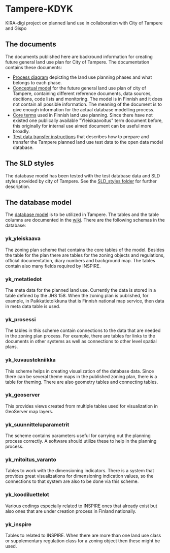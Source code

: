 # Tampere-KDYK
KIRA-digi project on planned land use in collaboration with City of Tampere and Gispo

## The documents

The documents published here are backround information for creating future general land use plan for City of Tampere. The documentation contains these documents:

- [Process diagram](documents/Tampere_yleiskaava_prosessikaavio.pdf) depicting the land use planning phases and what belongs to each phase.
- [Conceptual model](documents/Tampere_KDYK_käsitemalli_2018-05a.png) for the future general land use plan of city of Tampere, containing different reference documents, data sources, decitions, code lists and monitoring. The model is in Finnish and it does not contain all possible information. The meaning of the document is to give enough information for the actual database modelling process.
- [Core terms](documents/Yleiskaavoituksen_keskeisiä_käsitteitä_2018.pdf) used in Finnish land use planning. Since there have not existed one publically available "Yleiskaavoitus" term document  before, this originally for internal use aimed document can be useful more broadly.
- [Test data transfer instructions](documents/Tietokanta-aineistojen%20siirron%20suunnitelma.pdf) that describes how to prepare and transfer the Tampere planned land use test data to the open data model database.

## The SLD styles

The database model has been tested with the test database data and SLD styles provided by city of Tampere. See the [SLD_styles folder](SLD_styles) for further description.

## The database model

The [database model](database_model) is to be utilized in Tampere. The tables and the table columns are documented in the [wiki](wiki). There are the following schemas in the database:

### yk_yleiskaava

The zoning plan scheme that contains the core tables of the model. Besides the table for the plan there are tables for the zoning objects and regulations, official documentation, diary numbers and background map. The tables contain also many fields required by INSPIRE.

### yk_metatiedot

The meta data for the planned land use. Currently the data is stored in a table defined by the JHS 158. When the zoning plan is published, for example, in Paikkatietoikkuna that is Finnish national map service, then data in meta data table is used.

### yk_prosessi

The tables in this scheme contain connections to the data that are needed in the zoning plan process. For example, there are tables for links to the documents in other systems as well as connections to other level spatial plans.

### yk_kuvaustekniikka

This scheme helps in creating visualization of the database data. Since there can be several theme maps in the published zoning plan, there is a table for theming. There are also geometry tables and connecting tables.

### yk_geoserver

This provides views created from multiple tables used for visualization in GeoServer map layers.

### yk_suunnitteluparametrit

The scheme contains parameters useful for carrying out the planning process correctly. A software should utilize these to help in the planning process.

### yk_mitoitus_varanto

Tables to work with the dimensioning indicators. There is a system that provides great visualizations for dimensioning indication values, so the connections to that system are also to be done via this scheme.

### yk_koodiluettelot

Various codings especially related to INSPIRE ones that already exist but also ones that are under creation process in Finland nationally.

### yk_inspire

Tables to related to INSPIRE. When there are more than one land use class or supplementary regulation class for a zoning object then these might be used.
